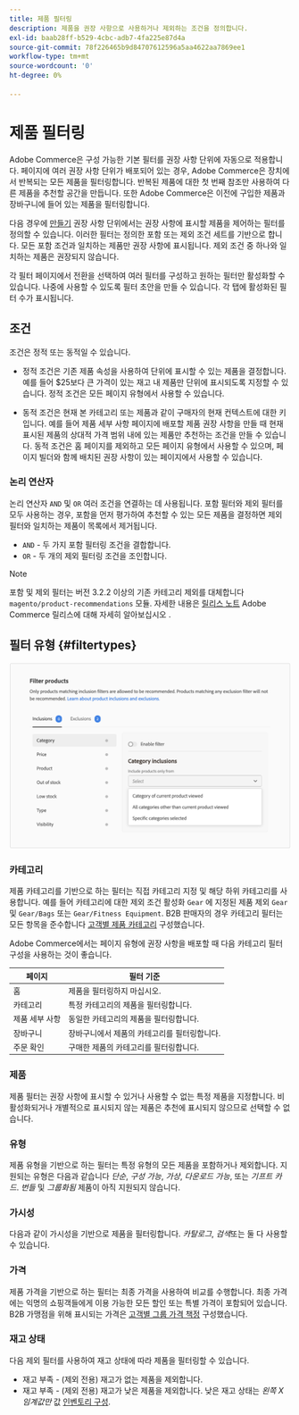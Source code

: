 ```yaml
---
title: 제품 필터링
description: 제품을 권장 사항으로 사용하거나 제외하는 조건을 정의합니다.
exl-id: baab28ff-b529-4cbc-adb7-4fa225e87d4a
source-git-commit: 78f226465b9d84707612596a5aa4622aa7869ee1
workflow-type: tm+mt
source-wordcount: '0'
ht-degree: 0%

---
```


# 제품 필터링

Adobe Commerce은 구성 가능한 기본 필터를 권장 사항 단위에 자동으로 적용합니다. 페이지에 여러 권장 사항 단위가 배포되어 있는 경우, Adobe Commerce은 장치에서 반복되는 모든 제품을 필터링합니다. 반복된 제품에 대한 첫 번째 참조만 사용하여 다른 제품을 추천할 공간을 만듭니다. 또한 Adobe Commerce은 이전에 구입한 제품과 장바구니에 들어 있는 제품을 필터링합니다.

다음 경우에 [만들기](create.md) 권장 사항 단위에서는 권장 사항에 표시할 제품을 제어하는 필터를 정의할 수 있습니다. 이러한 필터는 정의한 포함 또는 제외 조건 세트를 기반으로 합니다. 모든 포함 조건과 일치하는 제품만 권장 사항에 표시됩니다. 제외 조건 중 하나와 일치하는 제품은 권장되지 않습니다.

각 필터 페이지에서 전환을 선택하여 여러 필터를 구성하고 원하는 필터만 활성화할 수 있습니다. 나중에 사용할 수 있도록 필터 초안을 만들 수 있습니다. 각 탭에 활성화된 필터 수가 표시됩니다.

## 조건

조건은 정적 또는 동적일 수 있습니다.

- 정적 조건은 기존 제품 속성을 사용하여 단위에 표시할 수 있는 제품을 결정합니다. 예를 들어 $25보다 큰 가격이 있는 재고 내 제품만 단위에 표시되도록 지정할 수 있습니다. 정적 조건은 모든 페이지 유형에서 사용할 수 있습니다.

- 동적 조건은 현재 본 카테고리 또는 제품과 같이 구매자의 현재 컨텍스트에 대한 키입니다. 예를 들어 제품 세부 사항 페이지에 배포할 제품 권장 사항을 만들 때 현재 표시된 제품의 상대적 가격 범위 내에 있는 제품만 추천하는 조건을 만들 수 있습니다. 동적 조건은 홈 페이지를 제외하고 모든 페이지 유형에서 사용할 수 있으며, 페이지 빌더와 함께 배치된 권장 사항이 있는 페이지에서 사용할 수 있습니다.

### 논리 연산자

논리 연산자 `AND` 및 `OR` 여러 조건을 연결하는 데 사용됩니다. 포함 필터와 제외 필터를 모두 사용하는 경우, 포함을 먼저 평가하여 추천할 수 있는 모든 제품을 결정하면 제외 필터와 일치하는 제품이 목록에서 제거됩니다.

- `AND` - 두 가지 포함 필터링 조건을 결합합니다.
- `OR` - 두 개의 제외 필터링 조건을 조인합니다.

>[!NOTE]
>
> 포함 및 제외 필터는 버전 3.2.2 이상의 기존 카테고리 제외를 대체합니다 `magento/product-recommendations` 모듈. 자세한 내용은 [릴리스 노트](release-notes.md) Adobe Commerce 릴리스에 대해 자세히 알아보십시오 .

## 필터 유형 {#filtertypes}

![필터](assets/rec-conditions.png)

### 카테고리

제품 카테고리를 기반으로 하는 필터는 직접 카테고리 지정 및 해당 하위 카테고리를 사용합니다. 예를 들어 카테고리에 대한 제외 조건 활성화 `Gear` 에 지정된 제품 제외 `Gear` 및 `Gear/Bags` 또는 `Gear/Fitness Equipment`. B2B 판매자의 경우 카테고리 필터는 모든 항목을 준수합니다 [고객별 제품 카테고리](https://experienceleague.adobe.com/docs/commerce-admin/catalog/categories/category-permissions.html) 구성했습니다.

Adobe Commerce에서는 페이지 유형에 권장 사항을 배포할 때 다음 카테고리 필터 구성을 사용하는 것이 좋습니다.

| 페이지 | 필터 기준 |
|---|---|
| 홈 | 제품을 필터링하지 마십시오. |
| 카테고리 | 특정 카테고리의 제품을 필터링합니다. |
| 제품 세부 사항 | 동일한 카테고리의 제품을 필터링합니다. |
| 장바구니 | 장바구니에서 제품의 카테고리를 필터링합니다. |
| 주문 확인 | 구매한 제품의 카테고리를 필터링합니다. |

### 제품

제품 필터는 권장 사항에 표시할 수 있거나 사용할 수 없는 특정 제품을 지정합니다. 비활성화되거나 개별적으로 표시되지 않는 제품은 추천에 표시되지 않으므로 선택할 수 없습니다.

### 유형

제품 유형을 기반으로 하는 필터는 특정 유형의 모든 제품을 포함하거나 제외합니다. 지원되는 유형은 다음과 같습니다 _단순_, _구성 가능_, _가상_, _다운로드 가능_, 또는 _기프트 카드_. _번들_ 및 _그룹화됨_ 제품이 아직 지원되지 않습니다.

### 가시성

다음과 같이 가시성을 기반으로 제품을 필터링합니다. _카탈로그_, _검색_&#x200B;또는 둘 다 사용할 수 있습니다.

### 가격

제품 가격을 기반으로 하는 필터는 최종 가격을 사용하여 비교를 수행합니다. 최종 가격에는 익명의 쇼핑객들에게 이용 가능한 모든 할인 또는 특별 가격이 포함되어 있습니다. B2B 가맹점을 위해 표시되는 가격은 [고객별 그룹 가격 책정](https://experienceleague.adobe.com/docs/commerce-admin/catalog/products/pricing/pricing-advanced.html) 구성했습니다.

### 재고 상태

다음 제외 필터를 사용하여 재고 상태에 따라 제품을 필터링할 수 있습니다.

- 재고 부족 - (제외 전용) 재고가 없는 제품을 제외합니다.
- 재고 부족 - (제외 전용) 재고가 낮은 제품을 제외합니다. 낮은 재고 상태는 _왼쪽 X 임계값만_ 값 [인벤토리 구성](https://experienceleague.adobe.com/docs/commerce-admin/config/catalog/inventory.html).
